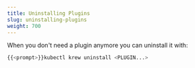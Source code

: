```yaml
---
title: Uninstalling Plugins
slug: uninstalling-plugins
weight: 700
---
```


When you don't need a plugin anymore you can uninstall it with:

```sh
{{<prompt>}}kubectl krew uninstall <PLUGIN...>
```
